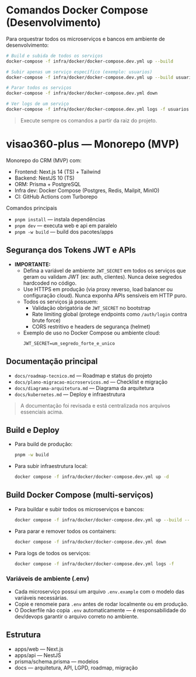 # Comandos Docker Compose (Desenvolvimento)

Para orquestrar todos os microserviços e bancos em ambiente de desenvolvimento:

```sh
# Build e subida de todos os serviços
docker-compose -f infra/docker/docker-compose.dev.yml up --build

# Subir apenas um serviço específico (exemplo: usuarios)
docker-compose -f infra/docker/docker-compose.dev.yml up --build usuarios

# Parar todos os serviços
docker-compose -f infra/docker/docker-compose.dev.yml down

# Ver logs de um serviço
docker-compose -f infra/docker/docker-compose.dev.yml logs -f usuarios
```

> Execute sempre os comandos a partir da raiz do projeto.
# visao360-plus — Monorepo (MVP)

Monorepo do CRM (MVP) com:
- Frontend: Next.js 14 (TS) + Tailwind
- Backend: NestJS 10 (TS)
- ORM: Prisma + PostgreSQL
- Infra dev: Docker Compose (Postgres, Redis, Mailpit, MinIO)
- CI: GitHub Actions com Turborepo

Comandos principais
- `pnpm install` — instala dependências
- `pnpm dev` — executa web e api em paralelo
- `pnpm -w build` — build dos pacotes/apps



## Segurança dos Tokens JWT e APIs

- **IMPORTANTE:**
	- Defina a variável de ambiente `JWT_SECRET` em todos os serviços que geram ou validam JWT (ex: auth, clientes). Nunca deixe segredos hardcoded no código.
	- Use HTTPS em produção (via proxy reverso, load balancer ou configuração cloud). Nunca exponha APIs sensíveis em HTTP puro.
	- Todos os serviços já possuem:
		- Validação obrigatória de `JWT_SECRET` no bootstrap
		- Rate limiting global (protege endpoints como `/auth/login` contra brute force)
		- CORS restritivo e headers de segurança (helmet)
	- Exemplo de uso no Docker Compose ou ambiente cloud:
		```env
		JWT_SECRET=um_segredo_forte_e_unico
		```

## Documentação principal
- `docs/roadmap-tecnico.md` — Roadmap e status do projeto
- `docs/plano-migracao-microservicos.md` — Checklist e migração
- `docs/diagrama-arquitetura.md` — Diagrama da arquitetura
- `docs/kubernetes.md` — Deploy e infraestrutura

> A documentação foi revisada e está centralizada nos arquivos essenciais acima.


## Build e Deploy
- Para build de produção:
	```sh
	pnpm -w build
	```
- Para subir infraestrutura local:
	```sh
	docker compose -f infra/docker/docker-compose.dev.yml up -d
	```

## Build Docker Compose (multi-serviços)

- Para buildar e subir todos os microserviços e bancos:
  ```sh
  docker compose -f infra/docker/docker-compose.dev.yml up --build --remove-orphans
  ```
- Para parar e remover todos os containers:
  ```sh
  docker compose -f infra/docker/docker-compose.dev.yml down
  ```
- Para logs de todos os serviços:
  ```sh
  docker compose -f infra/docker/docker-compose.dev.yml logs -f
  ```

### Variáveis de ambiente (.env)
- Cada microserviço possui um arquivo `.env.example` com o modelo das variáveis necessárias.
- Copie e renomeie para `.env` antes de rodar localmente ou em produção.
- O Dockerfile não copia `.env` automaticamente — é responsabilidade do dev/devops garantir o arquivo correto no ambiente.

## Estrutura
- apps/web — Next.js
- apps/api — NestJS
- prisma/schema.prisma — modelos
- docs — arquitetura, API, LGPD, roadmap, migração
